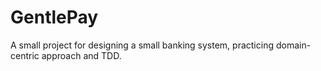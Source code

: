 # GentlePay
A small project for designing a small banking system, practicing domain-centric approach and TDD.
